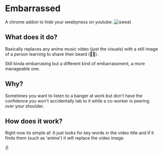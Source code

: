 # Embarrassed
A chrome addon to hide your weebyness on youtube.
![sweat](https://i.ya-webdesign.com/images/wet-emoji-png-17.png)

## What does it do?
Basically replaces any anime music video (just the visuals) with a still image of a person learning to shave their beard (🤷‍♂️). 

Still kinda embarrasing but a different kind of embarrassment, a more manageable one. 

## Why?
Sometimes you want to listen to a banger at work but don't have the confidence you won't accidentally tab to it while a co-worker is peering over your shoulder.

## How does it work?
Right now its simple af. It just looks for key words in the video title and if it finds them (such as 'anime') it will replace the video image.

✌️ 
